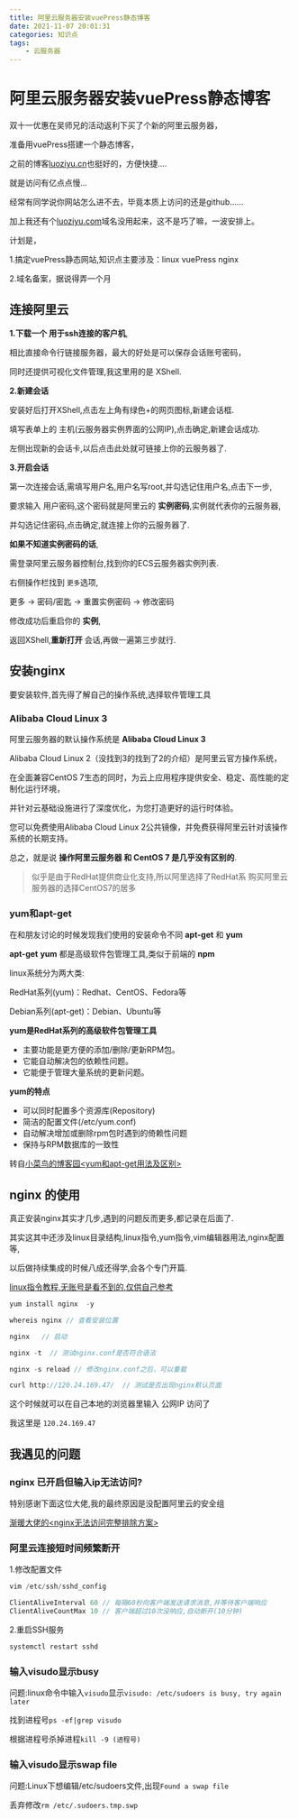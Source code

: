 ```yaml
---
title: 阿里云服务器安装vuePress静态博客
date: 2021-11-07 20:01:31
categories: 知识点
tags: 
    - 云服务器
---
```


# 阿里云服务器安装vuePress静态博客

双十一优惠在吴师兄的活动返利下买了个新的阿里云服务器，

准备用vuePress搭建一个静态博客，

之前的博客[luoziyu.cn](luoziyu.cn)也挺好的，方便快捷....

就是访问有亿点点慢...

经常有同学说你网站怎么进不去，毕竟本质上访问的还是github......

加上我还有个[luoziyu.com](luoziyu.com)域名没用起来，这不是巧了嘛，一波安排上。

计划是，

1.搞定vuePress静态网站,知识点主要涉及：linux vuePress nginx 

2.域名备案，据说得弄一个月

## 连接阿里云

__1.下载一个 用于ssh连接的客户机__,

相比直接命令行链接服务器，最大的好处是可以保存会话账号密码，

同时还提供可视化文件管理,我这里用的是 XShell.

__2.新建会话__

安装好后打开XShell,点击左上角有绿色+的网页图标,新建会话框.

填写表单上的 主机(云服务器实例界面的公网IP),点击确定,新建会话成功.

左侧出现新的会话卡,以后点击此处就可链接上你的云服务器了.

__3.开启会话__

第一次连接会话,需填写用户名,用户名写root,并勾选记住用户名,点击下一步,

要求输入 用户密码,这个密码就是阿里云的 __实例密码__,实例就代表你的云服务器,

并勾选记住密码,点击确定,就连接上你的云服务器了.

__如果不知道实例密码的话__,

需登录阿里云服务器控制台,找到你的ECS云服务器实例列表.

右侧操作栏找到 `更多`选项,

更多 -> 密码/密匙 -> 重置实例密码 -> 修改密码

修改成功后重启你的 __实例__,

返回XShell,__重新打开__ 会话,再做一遍第三步就行.

## 安装nginx

要安装软件,首先得了解自己的操作系统,选择软件管理工具

### Alibaba Cloud Linux 3

阿里云服务器的默认操作系统是 __Alibaba Cloud Linux 3__

Alibaba Cloud Linux 2（没找到3的找到了2的介绍）是阿里云官方操作系统，

在全面兼容CentOS 7生态的同时，为云上应用程序提供安全、稳定、高性能的定制化运行环境，

并针对云基础设施进行了深度优化，为您打造更好的运行时体验。

您可以免费使用Alibaba Cloud Linux 2公共镜像，并免费获得阿里云针对该操作系统的长期支持。

总之，就是说 __操作阿里云服务器 和 CentOS 7 是几乎没有区别的__.

> 似乎是由于RedHat提供商业化支持,所以阿里选择了RedHat系
> 购买阿里云服务器的选择CentOS7的居多

### yum和apt-get

在和朋友讨论的时候发现我们使用的安装命令不同 __apt-get__ 和 __yum__ 

__apt-get__ __yum__ 都是高级软件包管理工具,类似于前端的 __npm__

linux系统分为两大类:

RedHat系列(yum)：Redhat、CentOS、Fedora等

Debian系列(apt-get)：Debian、Ubuntu等

__yum是RedHat系列的高级软件包管理工具__

- 主要功能是更方便的添加/删除/更新RPM包。
- 它能自动解决包的依赖性问题。
- 它能便于管理大量系统的更新问题。

__yum的特点__

- 可以同时配置多个资源库(Repository)
- 简洁的配置文件(/etc/yum.conf)
- 自动解决增加或删除rpm包时遇到的倚赖性问题
- 保持与RPM数据库的一致性

转自[小菜鸟的博客园<yum和apt-get用法及区别>](https://www.cnblogs.com/garinzhang/p/diff_between_yum_apt-get_in_linux.html)


## nginx 的使用

真正安装nginx其实才几步,遇到的问题反而更多,都记录在后面了.

其实这其中还涉及linux目录结构,linux指令,yum指令,vim编辑器用法,nginx配置等,

以后做持续集成的时候八成还得学,会各个专门开篇.

[linux指令教程,无账号是看不到的,仅供自己参考](http://www.zhufengpeixun.com/strong/html/125.1.linux.html)

```js
yum install nginx  -y

whereis nginx // 查看安装位置

nginx   // 启动

nginx -t  // 测试nginx.conf是否符合语法

nginx -s reload // 修改nginx.conf之后，可以重载

curl http://120.24.169.47/  // 测试是否出现nginx默认页面
```

这个时候就可以在自己本地的浏览器里输入 公网IP 访问了

我这里是 `120.24.169.47`

## 我遇见的问题

### nginx 已开启但输入ip无法访问?

特别感谢下面这位大佬,我的最终原因是没配置阿里云的安全组

[渐暖大佬的<nginx无法访问完整排除方案>](https://blog.csdn.net/yujing1314/article/details/105225325?spm=1001.2101.3001.6650.5&utm_medium=distribute.pc_relevant.none-task-blog-2%7Edefault%7EBlogCommendFromBaidu%7Edefault-5.no_search_link&depth_1-utm_source=distribute.pc_relevant.none-task-blog-2%7Edefault%7EBlogCommendFromBaidu%7Edefault-5.no_search_link)

### 阿里云连接短时间频繁断开

1.修改配置文件
```js
vim /etc/ssh/sshd_config

ClientAliveInterval 60 // 每隔60秒向客户端发送请求消息,并等待客户端响应
ClientAliveCountMax 10 // 客户端超过10次没响应,自动断开(10分钟)
```

2.重启SSH服务
```js
systemctl restart sshd
```

### 输入visudo显示busy

问题:linux命令中输入`visudo`显示`visudo: /etc/sudoers is busy, try again later`

找到进程号`ps -ef|grep visudo`

根据进程号杀掉进程`kill -9 (进程号)`

### 输入visudo显示swap file

问题:Linux下想编辑/etc/sudoers文件,出现`Found a swap file`

丢弃修改`rm /etc/.sudoers.tmp.swp`




